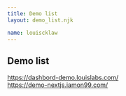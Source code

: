 ```yaml
---
title: Demo list
layout: demo_list.njk

name: louiscklaw
---
```


## Demo list

<div class="list-container">
<div class="list">
    <div>
        <a href="https://dashbord-demo.louislabs.com/">
            https://dashbord-demo.louislabs.com/
        </a>
    </div>
    <div>
        <a href="https://demo-nextjs.iamon99.com/">
            https://demo-nextjs.iamon99.com/
        </a>
    </div>
</div>
</div>

